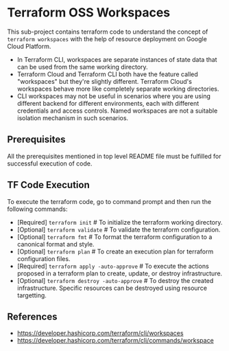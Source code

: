 # Terraform OSS Workspaces
This sub-project contains terraform code to understand the concept of `terraform workspaces` with the help of resource deployment on Google Cloud Platform.

- In Terraform CLI, workspaces are separate instances of state data that can be used from the same working directory. 
- Terraform Cloud and Terraform CLI both have the feature called "workspaces" but they're slightly different. Terraform Cloud's workspaces behave more like completely separate working directories.
- CLI workspaces may not be useful in scenarios where you are using different backend for different environments, each with different credentials and access controls. Named workspaces are not a suitable isolation mechanism in such scenarios.

## Prerequisites
All the prerequisites mentioned in top level README file must be fulfilled for successful execution of code.

## TF Code Execution
To execute the terraform code, go to command prompt and then run the following commands:

-   [Required] `terraform init` # To initialize the terraform working directory.
-   [Optional] `terraform validate` # To validate the terraform configuration.
-   [Optional] `terraform fmt` # To format the terraform configuration to a canonical format and style.
-   [Optional] `terraform plan` # To create an execution plan for terraform configuration files.
-   [Required] `terraform apply -auto-approve` # To execute the actions proposed in a terraform plan to create, update, or destroy infrastructure.
-   [Optional] `terraform destroy -auto-approve` # To destroy the created infrastructure. Specific resources can be destroyed using resource targetting.

## References
- https://developer.hashicorp.com/terraform/cli/workspaces
- https://developer.hashicorp.com/terraform/cli/commands/workspace